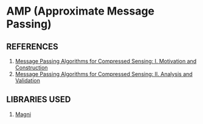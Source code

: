 # AMP (Approximate Message Passing)

## REFERENCES
1. [Message Passing Algorithms for Compressed Sensing: I. Motivation and Construction](https://arxiv.org/abs/0911.4219)
2. [Message Passing Algorithms for Compressed Sensing: II. Analysis and Validation](https://arxiv.org/abs/0911.4222)

## LIBRARIES USED
1. [Magni](http://magni.readthedocs.io/en/latest/)

